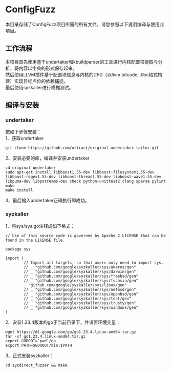 # ConfigFuzz
本目录存储了ConfigFuzz项目所需的所有文件，请您参照以下说明编译与使用此项目。
## 工作流程
本项目首先使用基于undertaker和kbuildparser的工具进行内核配置项提取与分析，将内容以字典的形式保存起来。  
然后使用LLVM插件基于配置项信息与内核的CFG（以llvm bitcode, .llbc格式构建）实现目标点位的依赖捕捉。  
最后使用syzkaller进行模糊测试。  
## 编译与安装
### undertaker
按如下步骤安装：  
1、获取undertaker
```
git clone https://github.com/ultract/original-undertaker-tailor.git
```
2、安装必要的库，编译并安装undertaker
```
cd original-undertaker
sudo apt-get install libboost1.55-dev libboost-filesystem1.55-dev libboost-regex1.55-dev libboost-thread1.55-dev libboost-wave1.55-dev libpuma-dev libpstreams-dev check python-unittest2 clang sparse pylint
make
make install
```
3、最后输入undertaker正确执行即成功。
### syzkaller
1、将sys/sys.go注释成如下格式：
```
// Use of this source code is governed by Apache 2 LICENSE that can be found in the LICENSE file.

package sys

import (
        // Import all targets, so that users only need to import sys.
        // _ "github.com/google/syzkaller/sys/akaros/gen"
        // _ "github.com/google/syzkaller/sys/darwin/gen"
        // _ "github.com/google/syzkaller/sys/freebsd/gen"
        // _ "github.com/google/syzkaller/sys/fuchsia/gen"
        _ "github.com/google/syzkaller/sys/linux/gen"
        // _ "github.com/google/syzkaller/sys/netbsd/gen"
        // _ "github.com/google/syzkaller/sys/openbsd/gen"
        // _ "github.com/google/syzkaller/sys/test/gen"
        // _ "github.com/google/syzkaller/sys/trusty/gen"
        // _ "github.com/google/syzkaller/sys/windows/gen"
)
```
2、安装1.23.4版本的go于当前目录下，并设置环境变量：
```
wget https://dl.google.com/go/go1.23.4.linux-amd64.tar.gz
tar -xf go1.23.4.linux-amd64.tar.gz
export GOROOT=`pwd`/go
export PATH=$GOROOT/bin:$PATH
```
3、正式安装syzkaller：
```
cd syzdirect_fuzzer && make
```